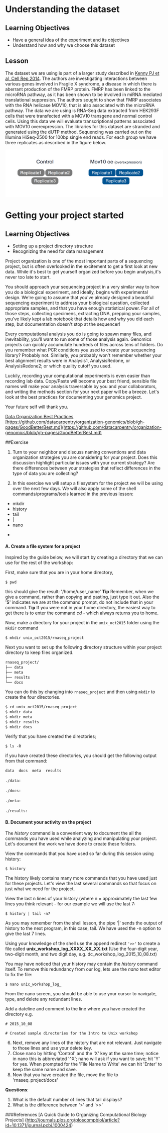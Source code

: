 

# Understanding the dataset

## Learning Objectives

* Have a general idea of the experiment and its objectives
* Understand how and why we choose this dataset

## Lesson
The dataset we are using is part of a larger study described in [Kenny PJ et al, Cell Rep 2014](http://www.ncbi.nlm.nih.gov/pubmed/25464849). The authors are investigating interactions between various genes involved in Fragile X syndrome, a disease in which there is aberrant production of the FMRP protein. FMRP has been linked to the microRNA pathway, as it has been shown to be involved in miRNA mediated translational suppresion. The authors sought to show that FMRP associates with the RNA helicase MOV10, that is also associated with the microRNA pathway. The data we are using is RNA-Seq data extracted from HEK293F cells that were transfected with a MOV10 transgene and normal control cells. Using this data we will evaluate  transcriptional patterns associated with MOV10 overexpression. The libraries for this dataset are stranded and generated using the dUTP method. Sequencing was carried out on the Illumina HiSeq-2500 for 100bp single end reads. For each group we have three replicates as described in the figure below.


![Automation](../img/exp_design.png)

 
# Getting your project started

## Learning Objectives

* Setting up a project directory structure
* Recognizing the need for data management

Project organization is one of the most important parts of a sequencing project, but is often overlooked in the excitement to get a first look at new data. While it's best to get yourself organized before you begin analysis,it's never too late to start.

You should approach your sequencing project in a very similar way to how you do a biological experiment, and ideally, begins with experimental design. We're going to assume that you've already designed a beautiful sequencing experiment 
to address your biological question, collected appropriate samples, and that you have enough statistical power. For all of those steps, collecting specimens, extracting DNA, prepping your samples, you've likely kept a lab notebook that details how and why you did each step, but documentation doesn't stop at the sequencer! 

Every computational analysis you do is going to spawn many files, and inevitability, you'll 
want to run some of those analysis again. Genomics projects can quickly accumulate hundreds of files across tens of folders. Do you remember what PCR conditions you used to create your sequencing library? Probably not. Similarly, you probably won't 
remember whether your best alignment results were in Analysis1, AnalysisRedone, or AnalysisRedone2; or which quality cutoff 
you used.

Luckily, recording your computational experiments is even easier than recording lab data. Copy/Paste will become your best friend, sensible file names will make your analysis traversable by you and your collaborators, and writing the methods section for your next paper will be a breeze. Let's look at the best practices for documenting your genomics project. 

Your future self will thank you.

[Data Organization Best Practices](https://github.com/datacarpentry/organization-genomics/blob/gh-pages/GoodBetterBest.md)<br>
[https://github.com/datacarpentry/organization-genomics/blob/gh-pages/GoodBetterBest.md](https://github.com/datacarpentry/organization-genomics/blob/gh-pages/GoodBetterBest.md)

##Exercise

1. Turn to your neighbor and discuss naming conventions and data organization strategies you are considering for your project. Does this discussion highlight particular issues with your current strategy? Are there differences between your strategies
that reflect differences in the type of data you are collecting?

2. In this exercise we will setup a filesystem for the project we will be using over the next few days. We will also apply some of the shell commands/programs/tools learned in the previous lesson:

* mkdir
* history
* tail
* |
* nano
* >>

#### A. Create a file system for a project

Inspired by the guide below, we will start by creating a directory that we can use for the rest of the workshop:

First, make sure that you are in your home directory,

```
$ pwd
```
this should give the result: '/home/user_name'
**Tip** Remember, when we give a command, rather than copying and pasting, just type it out. Also the '$' indicates we are at the command prompt, do not include that in your command. 
**Tip** If you were not in your home directory, the easiest way to get there is to enter the command *cd* - which always returns you to home. 

Now, make a directory for your project in the `unix_oct2015` folder using the `mkdir` command

```
$ mkdir unix_oct2015/rnaseq_project
```

Next you want to set up the following directory structure within your project directory to keep files organized. 

```
rnaseq_project/
├── data
├── meta
├── results
└── docs

```
You can do this by changing into `rnaseq_project` and then using `mkdir` to create the four directories.

```
$ cd unix_oct2015/rnaseq_project
$ mkdir data
$ mkdir meta
$ mkdir results
$ mkdir docs

``` 

Verify that you have created the directories;

```
$ ls -R
```
if you have created these directories, you should get the following output from that command:

```
data  docs  meta  results

./data:

./docs:

./meta:

./results:
```


#### B. Document your activity on the project

The *history* command is a convenient way to document the all the commands you have used while analyzing and manipulating your project. Let's document the work we have done to create these folders. 

View the commands that you have used so far during this session using history:

```
$ history
```

The history likely contains many more commands that you have used just for these projects. Let's view the last several commands so that focus on just what we need for the project. 

 View the last n lines of your history (where n = approximately the last few lines you think relevant - for our example we will use the last 7:

```
$ history | tail -n7
```

As you may remember from the shell lesson, the pipe '|' sends the output of history to the next program, in this case, tail. We have used the -n option to give the last 7 lines.

Using your knowledge of the shell use the append redirect `'>>'` to create a file called **unix_workshop_log_XXXX_XX_XX.txt** (Use the four-digit year, two-digit month, and two digit day, e.g. dc_workshop_log_2015_10_08.txt)


You may have noticed that your history may contain the *history* command itself. To remove this redundancy from our log, lets use the *nano* text editor to fix the file:

```
$ nano unix_workshop_log_
```

From the nano screen, you should be able to use your cursor to navigate, type, and delete any redundant lines. 

Add a dateline and comment to the line where you have created the directory e.g. 

```
# 2015_10_08 
```

```
# Created sample directories for the Intro to Unix workshop
```

6. Next, remove any lines of the history that are not relevant. Just navigate to those lines and use your delete key. 
7. Close nano by hitting 'Control' and the 'X' key at the same time; notice in nano this is abbreviated '\^X'; nano will ask if you want to save; hit 'Y' for yes. When prompted for the 'File Name to Write' we can hit 'Enter' to keep the same name and save. 
8. Now that you have created the file, move the file to 'rnaseq_project/docs'


**Questions**:    

1. What is the default number of lines that tail displays?
2. What is the difference between '>' and '>>'




###References
[A Quick Guide to Organizing Computational Biology Projects] (http://journals.plos.org/ploscompbiol/article?id=10.1371/journal.pcbi.1000424)



